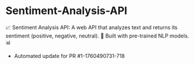 # Sentiment-Analysis-API
📈 Sentiment Analysis API: A web API that analyzes text and returns its sentiment (positive, negative, neutral). 🧠 Built with pre-trained NLP models. 📊


- Automated update for PR #1-1760490731-718
